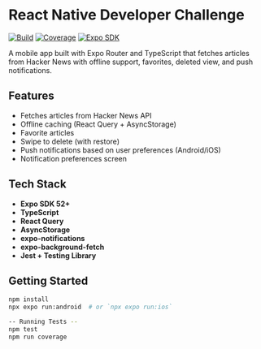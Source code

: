 # React Native Developer Challenge

[![Build](https://img.shields.io/badge/build-passing-brightgreen)](https://expo.dev)
[![Coverage](https://img.shields.io/badge/coverage-90%25-blue)](https://jestjs.io/)
[![Expo SDK](https://img.shields.io/badge/expo--sdk-52%2B-orange)](https://docs.expo.dev)

A mobile app built with Expo Router and TypeScript that fetches articles from Hacker News with offline support, favorites, deleted view, and push notifications.

## Features

- Fetches articles from Hacker News API
- Offline caching (React Query + AsyncStorage)
- Favorite articles
- Swipe to delete (with restore)
- Push notifications based on user preferences (Android/iOS)
- Notification preferences screen

## Tech Stack

- **Expo SDK 52+**
- **TypeScript**
- **React Query**
- **AsyncStorage**
- **expo-notifications**
- **expo-background-fetch**
- **Jest + Testing Library**

## Getting Started

```bash
npm install
npx expo run:android  # or `npx expo run:ios`

-- Running Tests --
npm test
npm run coverage